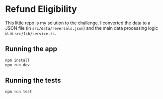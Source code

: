 # Refund Eligibility

This little repo is my solution to the challenge. I converted the data to a JSON file (in `src/data/reversals.json`) and the main data processing logic is in `src/lib/service.ts`.

## Running the app

```bash
npm install
npm run dev
```

## Running the tests

```bash
npm run test
```
